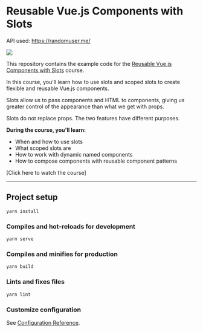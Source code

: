 # Reusable Vue.js Components with Slots

API used: https://randomuser.me/

[![](https://vueschool.io/media/13867ba07d6eacdf868c78a340784a52/scoped-slots-course-not-transparent.jpg)](https://vueschool.io/courses/reusable-vuejs-components-with-slots)

This repository contains the example code for the [Reusable Vue.js Components with Slots](https://vueschool.io/courses/reusable-vuejs-components-with-slots) course.

In this course, you'll learn how to use slots and scoped slots to create flexible and reusable Vue.js components.

Slots allow us to pass components and HTML to components, giving us greater control of the appearance than what we get with props.

Slots do not replace props. The two features have different purposes.

**During the course, you'll learn:**

- When and how to use slots
- What scoped slots are
- How to work with dynamic named components
- How to compose components with reusable component patterns

[Click here to watch the course]

---

## Project setup

```
yarn install
```

### Compiles and hot-reloads for development

```
yarn serve
```

### Compiles and minifies for production

```
yarn build
```

### Lints and fixes files

```
yarn lint
```

### Customize configuration

See [Configuration Reference](https://cli.vuejs.org/config/).
